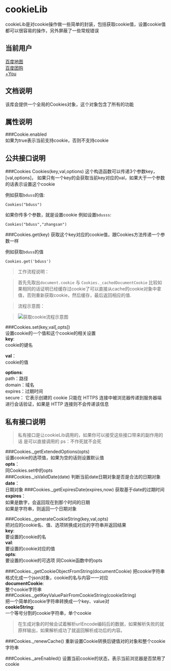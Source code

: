 cookieLib
=========

cookieLib是对cookie操作做一些简单的封装，包括获取cookie值，设置cookie值都可以很容易的操作，另外屏蔽了一些常规错误

当前用户
----------

[百度地图](http://map.baidu.com/)    
[百度团购](http://tuan.baidu.com/)   
[+You]()

文档说明
----------

该库会提供一个全局的Cookies对象，这个对象包含了所有的功能

属性说明
----------

###Cookie.enabled    
如果为true表示当前支持cookie，否则不支持cookie

公共接口说明
----------

###Cookies
Cookies(key,val,options)
这个构造函数可以传递3个参数key，[val,options]，
如果只有一个key的会获取当前key对应的val，如果大于一个参数的话表示设置这个cookie

例如获取`bduss`的值:

``` Cookies("bduss") ```

如果你传多个参数，就是设置cookie  例如设置`bdusss`:

``` Cookies("bduss","zhangsan") ```

###Cookies.get(key)
获取这个key对应的cookie值，跟Cookies方法传递一个参数一样

例如获取`bduss`的值

``` Cookies.get('bduss') ```

> 工作流程说明：

> 首先先取出`document.cookie` 与 `Cookies._cachedDocumentCookie` 比较如果相同的话证明已经缓存过cookie了可以直接从cache的cookie对象中拿值，否则重新获取cookie，然后缓存，最后返回相应的值.

>流程示意图：

>![获取cookie流程示意图](https://farm8.staticflickr.com/7011/13772915335_97ebbbf79c.jpg)

###Cookies.set(key,val[,opts])     
设置cookie的一个值和这个cookie的相关设置    
**key**:    
cookie的键名

**val**：    
cookie的值

**options**:      
path：路径       
domain：域名     
expires：过期时间        
secure： 它表示创建的 cookie 只能在 HTTPS 连接中被浏览器传递到服务器端进行会话验证，如果是 HTTP 连接则不会传递该信息


私有接口说明
-------------
>私有接口是让cookieLib调用的，如果你可以接受这些接口带来的副作用的话 是可以直接调用的 ps：不作死就不会死

###Cookies._getExtendedOptions(opts)      
设置cookie的选项值，如果为空的话则设置默认值     
**opts**：    
同Cookies.set中的opts     
###Cookies._isValidDate(date)
判断当前date日期对象是否是合法的日期对象       
**date**：    
日期对象
###Cookies._getExpiresDate(expires,now)
获取基于date的过期时间    
**expires**：    
如果是数字，会返回现在到那个时间的日期    
如果是字符串，则返回一个日期对象   

###Cookies._generateCookieString(key,val,opts)    
把对应的cookie名、值、选项转换成对应的字符串并返回结果      
**key**:    
要设置的cookie的名    
**val**:   
要设置的cookie对应的值    
**opts**:    
要设置的cookie的可选项 同Cookie函数中的opts 

###Cookies._getCookieObjectFromString(documentCookie)
把cookie字符串格式化成一个json对象，cookie的名与内容一一对应   
**documentCookie**:   
整个cookie字符串
###Cookies._getKeyValuePairFromCookieString(cookieString)   
把一个简单的cookie字符串转换成一个key、value对    
**cookieString**:    
一个等号分割的cookie字符串，单个cookie   
>在生成对象的时候会试着解析urlEncode编码后的数据，如果解析失败的就原样输出，如果解析成功了就返回解析成功后的内容。

###Cookies._renewCache()
重新设置Cookie转换后键值对的对象和整个cookie 字符串    

###Cookies._areEnabled()
设置当前cookie的状态，表示当前浏览器是否禁用了cookie

